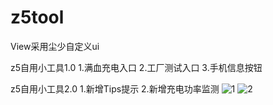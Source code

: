 # z5tool
View采用尘少自定义ui

z5自用小工具1.0
1.满血充电入口
2.工厂测试入口
3.手机信息按钮

z5自用小工具2.0
1.新增Tips提示
2.新增充电功率监测
![1](https://github.com/user-attachments/assets/6c920f3f-5672-461d-9bdd-732b6f80d0b2)
![2](https://github.com/user-attachments/assets/421cf26f-553c-495f-8db4-aa66d25ba48b)

